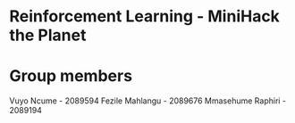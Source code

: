 # Reinforcement Learning - MiniHack the Planet 

# Group members 

Vuyo Ncume - 2089594
Fezile Mahlangu - 2089676 
Mmasehume Raphiri - 2089194
